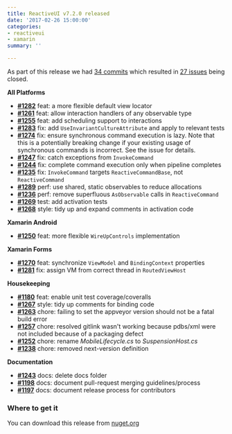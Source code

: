 ```yaml
---
title: ReactiveUI v7.2.0 released
date: '2017-02-26 15:00:00'
categories:
- reactiveui
- xamarin
summary: ''

---
```


As part of this release we had [34 commits](https://github.com/reactiveui/reactiveui/compare/7.1.0...7.2.0) which resulted in [27 issues](https://github.com/reactiveui/ReactiveUI/issues?milestone=6&state=closed) being closed.


__All Platforms__

- [__#1282__](https://github.com/reactiveui/ReactiveUI/pull/1282) feat: a more flexible default view locator
- [__#1261__](https://github.com/reactiveui/ReactiveUI/pull/1261) feat: allow interaction handlers of any observable type
- [__#1255__](https://github.com/reactiveui/ReactiveUI/pull/1255) feat: add scheduling support to interactions
- [__#1283__](https://github.com/reactiveui/ReactiveUI/pull/1283) fix: add `UseInvariantCultureAttribute` and apply to relevant tests
- [__#1274__](https://github.com/reactiveui/ReactiveUI/pull/1274) fix: ensure synchronous command execution is lazy. Note that this is a potentially breaking change if your existing usage of synchronous commands is incorrect. See the issue for details.
- [__#1247__](https://github.com/reactiveui/ReactiveUI/issues/1247) fix: catch exceptions from `InvokeCommand`
- [__#1244__](https://github.com/reactiveui/ReactiveUI/issues/1244) fix: complete command execution only when pipeline completes
- [__#1235__](https://github.com/reactiveui/ReactiveUI/issues/1235) fix: `InvokeCommand` targets `ReactiveCommandBase`, not `ReactiveCommand`
- [__#1289__](https://github.com/reactiveui/ReactiveUI/pull/1289) perf: use shared, static observables to reduce allocations
- [__#1236__](https://github.com/reactiveui/ReactiveUI/issues/1236) perf: remove superfluous `AsObservable` calls in `ReactiveCommand`
- [__#1269__](https://github.com/reactiveui/ReactiveUI/pull/1269) test: add activation tests
- [__#1268__](https://github.com/reactiveui/ReactiveUI/pull/1268) style: tidy up and expand comments in activation code

__Xamarin Android__

- [__#1250__](https://github.com/reactiveui/ReactiveUI/pull/1250) feat: more flexible `WireUpControls` implementation 

__Xamarin Forms__

- [__#1270__](https://github.com/reactiveui/ReactiveUI/pull/1270) feat: synchronize `ViewModel` and `BindingContext` properties
- [__#1281__](https://github.com/reactiveui/ReactiveUI/pull/1281) fix: assign VM from correct thread in `RoutedViewHost`

__Housekeeping__

- [__#1180__](https://github.com/reactiveui/ReactiveUI/pull/1180) feat: enable unit test coverage/coveralls
- [__#1267__](https://github.com/reactiveui/ReactiveUI/pull/1267) style: tidy up comments for binding code
- [__#1263__](https://github.com/reactiveui/ReactiveUI/pull/1263) chore: failing to set the appveyor version should not be a fatal build error
- [__#1257__](https://github.com/reactiveui/ReactiveUI/pull/1257) chore: resolved gitlink wasn't working because pdbs/xml were not included because of a packaging defect
- [__#1252__](https://github.com/reactiveui/ReactiveUI/pull/1252) chore: rename _MobileLifecycle.cs_ to _SuspensionHost.cs_
- [__#1238__](https://github.com/reactiveui/ReactiveUI/pull/1238) chore: removed next-version definition

__Documentation__

- [__#1243__](https://github.com/reactiveui/ReactiveUI/pull/1243) docs: delete docs folder
- [__#1198__](https://github.com/reactiveui/ReactiveUI/issues/1198) docs: document pull-request merging guidelines/process
- [__#1197__](https://github.com/reactiveui/ReactiveUI/issues/1197) docs: document release process for contributors

### Where to get it
You can download this release from [nuget.org](https://www.nuget.org/packages/reactiveui/7.2.0)
